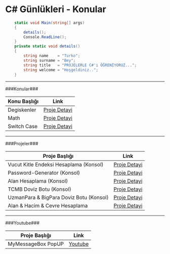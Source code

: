
# C# Günlükleri - Konular

```csharp
	static void Main(string[] args)
	{
		details();
		Console.ReadLine();
	}
	private static void details()
	{
		string name    = "Turko";
		string surname = "Bey";
		string title   = "PROJELERLE C#'i ÖĞRENİYORUZ...";
		string welcome = "Hoşgeldiniz..";
	}
```

----
                    
###Konular###
                    
Konu Başlığı  | Link
------------- | -------------
Degiskenler  | [Proje Detayi](https://github.com/TurkoBey/CSharp-Gunlukleri/tree/master/CSharp-Degiskenler)
Math  | [Proje Detayi](https://github.com/TurkoBey/CSharp-Gunlukleri/tree/master/CSharp-Math-Kutuphanesi)
Switch Case  | [Proje Detayi](https://github.com/TurkoBey/CSharp-Gunlukleri/tree/master/CSharp-Switch-Case)
----
                    
###Projeler###
                    
Proje Başlığı  | Link
------------- | -------------
Vucut Kitle Endeksi Hesaplama (Konsol) | [Proje Detayi](https://github.com/TurkoBey/Vucut-Kitle-Indeksi-Hesaplama)
Password-Generator (Konsol) | [Proje Detayi](https://github.com/TurkoBey/Password-Generator)
Alan Hesaplama (Konsol)  | [Proje Detayi](https://github.com/TurkoBey/CSharp-Alan-Hesaplama)
TCMB Doviz Botu (Konsol)| [Proje Detayi](https://github.com/TurkoBey/TCMB-Doviz-Bot)
UzmanPara & BigPara Doviz Botu (Konsol) | [Proje Detayi](https://github.com/TurkoBey/UzmanPara-BigPara-Doviz-Botu)
Alan & Hacim & Cevre Hesaplama | [Proje Detayi](https://github.com/TurkoBey/TurkoBey.Alan-Cevre-Hacim-Hesaplama)

----
###Youtube###
                    
Proje Başlığı  | Link
------------- | -------------
MyMessageBox PopUP | [Youtube](https://www.youtube.com/watch?v=wgq5ebV8atE)
